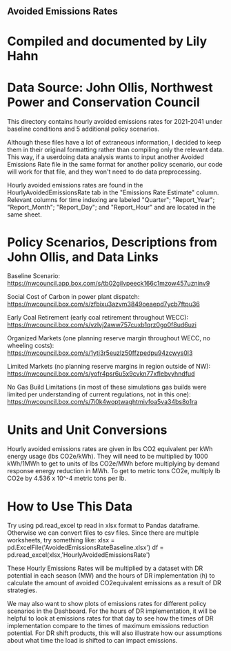 ## Avoided Emissions Rates
# Compiled and documented by Lily Hahn
# Data Source: John Ollis, Northwest Power and Conservation Council

This directory contains hourly avoided emissions rates for 2021-2041 under baseline conditions and 5 additional policy scenarios. 

Although these files have a lot of extraneous information, I decided to keep them in their original formatting rather than compiling only the relevant data. This way, if a userdoing data analysis wants to input another Avoided Emissions Rate file in the same format for another policy scenario, our code will work for that file, and they won't need to do data preprocessing.

Hourly avoided emissions rates are found in the HourlyAvoidedEmissionsRate tab in the "Emissions Rate Estimate" column. Relevant columns for time indexing are labeled "Quarter"; "Report_Year"; "Report_Month"; "Report_Day"; and "Report_Hour" and are located in the same sheet.

# Policy Scenarios, Descriptions from John Ollis, and Data Links

Baseline Scenario: https://nwcouncil.app.box.com/s/tb02gilvpeeck166c1mzow457uzninv9

Social Cost of Carbon in power plant dispatch: https://nwcouncil.box.com/s/zfbixu3azvm3849oeaepd7ycb7ftpu36

Early Coal Retirement (early coal retirement throughout WECC): https://nwcouncil.box.com/s/vzlvj2aww757cuxb1qrz0go0f8ud6uzi

Organized Markets (one planning reserve margin throughout WECC, no wheeling costs): https://nwcouncil.box.com/s/1ytj3r5euzlz50ffzpedpu94zcwys0l3

Limited Markets (no planning reserve margins in region outside of NW): https://nwcouncil.box.com/s/yofr4psr6u5x9cvkn77xflebvyhndfud

No Gas Build Limitations (in most of these simulations gas builds were limited per understanding of current regulations, not in this one): https://nwcouncil.box.com/s/7i0k4woptwaghtmivfoa5va34bs8o1ra

# Units and Unit Conversions

Hourly avoided emissions rates are given in lbs CO2 equivalent per kWh energy usage (lbs CO2e/kWh). They will need to be multiplied by 1000 kWh/1MWh to get to units of lbs CO2e/MWh before multiplying by demand response energy reduction in MWh. To get to metric tons CO2e, multiply lb CO2e by 4.536 x 10^-4 metric tons per lb.

# How to Use This Data
Try using pd.read_excel tp read in xlsx format to Pandas dataframe. Otherwise we can convert files to csv files. Since there are multiple worksheets, try something like:
xlsx = pd.ExcelFile('AvoidedEmissionsRateBaseline.xlsx')
df = pd.read_excel(xlsx,'HourlyAvoidedEmissionsRate')

These Hourly Emissions Rates will be multiplied by a dataset with DR potential in each season (MW) and the hours of DR implementation (h) to calculate the amount of avoided CO2equivalent emissions as a result of DR strategies.

We may also want to show plots of emissions rates for different policy scenarios in the Dashboard. For the hours of DR implementation, it will be helpful to look at emissions rates for that day to see how the times of DR implementation compare to the times of maximum emissions reduction potential. For DR shift products, this will also illustrate how our assumptions about what time the load is shifted to can impact emissions.  


